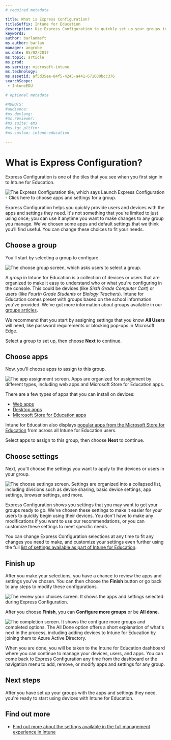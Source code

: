 ```yaml
---
# required metadata

title: What is Express Configuration?
titleSuffix: Intune for Education
description: Use Express Configuration to quickly set up your groups in Intune for Education.
keywords:
author: barlanmsft
ms.author: barlan
manager: angrobe
ms.date: 05/02/2017
ms.topic: article
ms.prod:
ms.service: microsoft-intune
ms.technology:
ms.assetid: af5d35ee-84f5-4245-a441-671600bcc376
searchScope:
 - IntuneEDU

# optional metadata

#ROBOTS:
#audience:
#ms.devlang:
#ms.reviewer:
#ms.suite: ems
#ms.tgt_pltfrm:
#ms.custom: intune-education

---
```


# What is Express Configuration?

Express Configuration is one of the tiles that you see when you first sign in to Intune for Education.

  ![The Express Configuration tile, which says Launch Express Configuration - Click here to choose apps and settings for a group.](./media/express-config-001-launch-tile.png)

Express Configuration helps you quickly provide users and devices with the apps and settings they need. It's not something that you're limited to just using once; you can use it anytime you want to make changes to any group you manage. We’ve chosen some apps and default settings that we think you’ll find useful. You can change these choices to fit your needs.

## Choose a group

You’ll start by selecting a group to configure.

  ![The choose group screen, which asks users to select a group.](./media/express-config-004-choose-group.png)

A _group_ in Intune for Education is a collection of devices or users that are organized to make it easy to understand who or what you're configuring in the console. This could be devices (like _Sixth Grade Computer Cart_) or users (like _Fourth Grade Students_ or _Biology Teachers_). Intune for Education comes preset with groups based on the school information you've provided. We've got more information about groups available in our [groups articles](what-are-groups.md).

We recommend that you start by assigning settings that you know **All Users** will need, like password requirements or blocking pop-ups in Microsoft Edge.

Select a group to set up, then choose **Next** to continue.

## Choose apps

Now, you'll choose apps to assign to this group.

  ![The app assignment screen. Apps are organized for assignment by different types, including web apps and Microsoft Store for Education apps.](./media/express-config-005-choose-apps.png)

There are a few types of apps that you can install on devices:

* [Web apps](how-to-add-apps.md#add-web-apps)
* [Desktop apps](how-to-add-apps.md#add-desktop-apps)
* [Microsoft Store for Education apps](acquire-store-apps.md)

Intune for Education also displays [popular apps from the Microsoft Store for Education](how-to-add-apps.md#add-popular-apps) from across all Intune for Education users.

Select apps to assign to this group, then choose **Next** to continue.

## Choose settings

Next, you’ll choose the settings you want to apply to the devices or users in your group.

  ![The choose settings screen. Settings are organized into a collapsed list, including divisions such as device sharing, basic device settings, app settings, browser settings, and more.](./media/express-config-006-choose-settings.png)

Express Configuration shows you settings that you may want to get your groups ready to go. We've chosen these settings to make it easier for your users to quickly begin using their devices. You don't have to make any modifications if you want to use our recommendations, or you can customize these settings to meet specific needs.

You can change Express Configuration selections at any time to fit any changes you need to make, and customize your settings even further using the full [list of settings available as part of Intune for Education](available-settings.md).

## Finish up

After you make your selections, you have a chance to review the apps and settings you've chosen. You can then choose the **Finish** button or go back to any steps to modify these configurations.

  ![The review your choices screen. It shows the apps and settings selected during Express Configuration.](./media/express-config-007-save-changes.png)

After you choose **Finish**, you can **Configure more groups** or be **All done**.

  ![The completion screen. It shows the configure more groups and completed options. The All Done option offers a short explanation of what's next in the process, including adding devices to Intune for Education by joining them to Azure Active Directory.](./media/express-config-008-all-done.png)

When you are done, you will be taken to the Intune for Education dashboard where you can continue to manage your devices, users, and apps. You can come back to Express Configuration any time from the dashboard or the navigation menu to add, remove, or modify apps and settings for any group.

## Next steps

After you have set up your groups with the apps and settings they need, you're ready to start using devices with Intune for Education.

## Find out more
- [Find out more about the settings available in the full management experience in Intune](https://docs.microsoft.com/intune/deploy-use/manage-settings-and-features-on-your-devices-with-microsoft-intune-policies)
